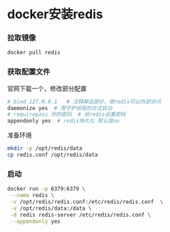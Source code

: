 # docker安装redis

### 拉取镜像

```sh
docker pull redis
```

### 获取配置文件

官网下载一个，修改部分配置

```sh
# bind 127.0.0.1   # 注释掉这部分，使redis可以外部访问
daemonize yes  # 用守护线程的方式启动
# requirepass 你的密码  # 给redis设置密码
appendonly yes  # redis持久化 默认是no
```

准备环境

```sh
mkdir -p /opt/redis/data
cp redis.conf /opt/redis/data
```

### 启动

```sh
docker run -p 6379:6379 \
 --name redis \
 -v /opt/redis/redis.conf:/etc/redis/redis.conf  \
 -v /opt/redis/data:/data \
 -d redis redis-server /etc/redis/redis.conf \
 --appendonly yes 
```



